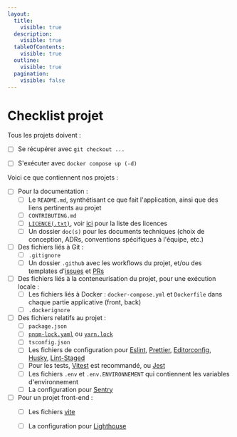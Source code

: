 ```yaml
---
layout:
  title:
    visible: true
  description:
    visible: true
  tableOfContents:
    visible: true
  outline:
    visible: true
  pagination:
    visible: false
---
```


# Checklist projet

Tous les projets doivent :&#x20;

* [ ] Se récupérer avec `git checkout ...`
* [ ] S'exécuter avec `docker compose up (-d)`



Voici ce que contiennent nos projets :&#x20;

* [ ] Pour la documentation :
  * [ ] Le `README.md`, synthétisant ce que fait l'application, ainsi que des liens pertinents au projet
  * [ ] `CONTRIBUTING.md`&#x20;
  * [ ] [`LICENCE(.txt)`](https://docs.github.com/en/repositories/managing-your-repositorys-settings-and-features/customizing-your-repository/licensing-a-repository), voir [ici](https://www.data.gouv.fr/fr/pages/legal/licences/) pour la liste des licences
  * [ ] Un dossier `doc(s)` pour les documents techniques (choix de conception, ADRs, conventions spécifiques à l'équipe, etc.)
* [ ] Des fichiers liés à Git :&#x20;
  * [ ] `.gitignore`
  * [ ] Un dossier `.github` avec les workflows du projet, et/ou des templates d'[issues](https://docs.github.com/en/communities/using-templates-to-encourage-useful-issues-and-pull-requests/manually-creating-a-single-issue-template-for-your-repository) et [PRs](https://docs.github.com/en/communities/using-templates-to-encourage-useful-issues-and-pull-requests/creating-a-pull-request-template-for-your-repository)
* [ ] Des fichiers liés à la conteneurisation du projet, pour une exécution locale :
  * [ ] Les fichiers liés à Docker : `docker-compose.yml` et `Dockerfile` dans chaque partie applicative (front, back)
  * [ ] `.dockerignore`&#x20;
* [ ] Des fichiers relatifs au projet :&#x20;
  * [ ] `package.json`&#x20;
  * [ ] [`pnpm-lock.yaml`](https://pnpm.io/) ou [`yarn.lock`](https://classic.yarnpkg.com/en/)
  * [ ] `tsconfig.json`
  * [ ] Les fichiers de configuration pour [Eslint](https://app.gitbook.com/o/WhkUfq5hgaTO6ZmJDX52/s/TxlFtrd9MnUa4wJ0FmXj/), [Prettier](https://prettier.io/docs/configuration), [Editorconfig](https://editorconfig.org/), [Husky](https://github.com/typicode/husky#readme), [Lint-Staged](https://github.com/lint-staged/lint-staged#readme)
  * [ ] Pour les tests, [Vitest](https://vitest.dev/config/) est recommandé, ou [Jest](https://jestjs.io/docs/getting-started)
  * [ ] Les fichiers `.env` et `.env.ENVIRONNEMENT` qui contiennent les variables d'environnement
  * [ ] La configuration pour [Sentry](https://sentry.io/welcome/)
* [ ] Pour un projet front-end :&#x20;
  * [ ] Les fichiers [vite](https://vite.dev/config/)
  * [ ] La configuration pour [Lighthouse](https://developer.chrome.com/docs/lighthouse/overview)

